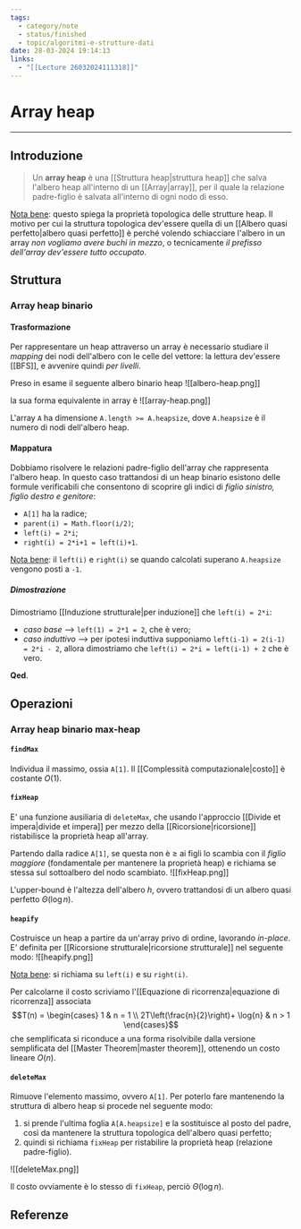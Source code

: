 ```yaml
---
tags:
  - category/note
  - status/finished
  - topic/algoritmi-e-strutture-dati
date: 28-03-2024 19:14:13
links:
  - "[[Lecture 26032024111318]]"
---
```

# Array heap
---
## Introduzione
> Un **array heap** è una [[Struttura heap|struttura heap]] che salva l'albero heap all'interno di un [[Array|array]], per il quale la relazione padre-figlio è salvata all'interno di ogni nodo di esso.

<u>Nota bene</u>: questo spiega la proprietà topologica delle strutture heap. Il motivo per cui la struttura topologica dev'essere quella di un [[Albero quasi perfetto|albero quasi perfetto]] è perché volendo schiacciare l'albero in un array _non vogliamo avere buchi in mezzo_, o tecnicamente _il prefisso dell'array dev'essere tutto occupato_.

## Struttura
### Array heap binario
#### Trasformazione
Per rappresentare un heap attraverso un array è necessario studiare il _mapping_ dei nodi dell'albero con le celle del vettore: la lettura dev'essere [[BFS]], e avvenire quindi _per livelli_.

Preso in esame il seguente albero binario heap
![[albero-heap.png]]

la sua forma equivalente in array è
![[array-heap.png]]

L'array `A` ha dimensione `A.length >= A.heapsize`, dove `A.heapsize` è il numero di nodi dell'albero heap.

#### Mappatura
Dobbiamo risolvere le relazioni padre-figlio dell'array che rappresenta l'albero heap. In questo caso trattandosi di un heap binario esistono delle formule verificabili che consentono di scoprire gli indici di _figlio sinistro, figlio destro e genitore_:
- `A[1]` ha la radice;
- `parent(i) = Math.floor(i/2)`;
- `left(i) = 2*i`;
- `right(i) = 2*i+1 = left(i)+1`.

<u>Nota bene</u>: il `left(i)` e `right(i)` se quando calcolati superano `A.heapsize` vengono posti a `-1`.

##### Dimostrazione
Dimostriamo [[Induzione strutturale|per induzione]] che `left(i) = 2*i`:
- _caso base_ --> `left(1) = 2*1 = 2`, che è vero;
- _caso induttivo_ --> per ipotesi induttiva supponiamo `left(i-1) = 2(i-1) = 2*i - 2`, allora dimostriamo che `left(i) = 2*i = left(i-1) + 2` che è vero. 

**Qed**.

## Operazioni
### Array heap binario max-heap
#### `findMax`
Individua il massimo, ossia `A[1]`. Il [[Complessità computazionale|costo]] è costante $O(1)$.

#### `fixHeap`
E' una funzione ausiliaria di `deleteMax`, che usando l'approccio [[Divide et impera|divide et impera]] per mezzo della [[Ricorsione|ricorsione]] ristabilisce la proprietà heap all'array.

Partendo dalla radice `A[1]`, se questa non è $\geq$ ai figli lo scambia con il _figlio maggiore_ (fondamentale per mantenere la proprietà heap) e richiama se stessa sul sottoalbero del nodo scambiato.
![[fixHeap.png]]

L'upper-bound è l'altezza dell'albero $h$, ovvero trattandosi di un albero quasi perfetto $\Theta(\log{n})$.

#### `heapify`
Costruisce un heap a partire da un'array privo di ordine, lavorando _in-place_. E' definita per [[Ricorsione strutturale|ricorsione strutturale]] nel seguente modo:
![[heapify.png]]

<u>Nota bene</u>: si richiama su `left(i)` e su `right(i)`.

Per calcolarne il costo scriviamo l'[[Equazione di ricorrenza|equazione di ricorrenza]] associata
$$T(n) = \begin{cases} 1 & n = 1 \\ 2T\left(\frac{n}{2}\right)+ \log{n} & n > 1 \end{cases}$$
che semplificata si riconduce a una forma risolvibile dalla versione semplificata del [[Master Theorem|master theorem]], ottenendo un costo lineare $O(n)$.

#### `deleteMax`
Rimuove l'elemento massimo, ovvero `A[1]`. Per poterlo fare mantenendo la struttura di albero heap si procede nel seguente modo:
1. si prende l'ultima foglia `A[A.heapsize]` e la sostituisce al posto del padre, così da mantenere la struttura topologica dell'albero quasi perfetto;
2. quindi si richiama `fixHeap` per ristabilire la proprietà heap (relazione padre-figlio).

![[deleteMax.png]]

Il costo ovviamente è lo stesso di `fixHeap`, perciò $\Theta(\log{n})$.

## Referenze